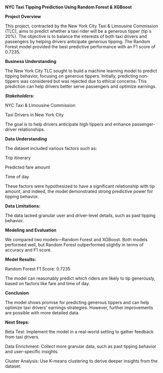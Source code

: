 **NYC Taxi Tipping Prediction Using Random Forest & XGBoost**

**Project Overview**

This project, contracted by the New York City Taxi & Limousine Commission (TLC), aims to predict whether a taxi rider will be a generous tipper (tip ≥ 20%). The objective is to balance the interests of both taxi drivers and passengers by helping drivers anticipate generous tipping. The Random Forest model provided the best predictive performance with an F1 score of 0.7235.

**Business Understanding**

The New York City TLC sought to build a machine learning model to predict tipping behavior, focusing on generous tippers. Initially, predicting non-tippers was considered but was rejected due to ethical concerns. This prediction can help drivers better serve passengers and optimize earnings.

_**Stakeholders:**_

NYC Taxi & Limousine Commission

Taxi Drivers in New York City

The goal is to help drivers anticipate high tippers and enhance passenger-driver relationships.

**Data Understanding**

The dataset included various factors such as:

Trip itinerary

Predicted fare amount

Time of day

These factors were hypothesized to have a significant relationship with tip amount, and indeed, the model demonstrated strong predictive power for tipping behavior.

**Data Limitations:**

The data lacked granular user and driver-level details, such as past tipping behavior.

**Modeling and Evaluation**

We compared two models—Random Forest and XGBoost. Both models performed well, but Random Forest outperformed slightly in terms of accuracy and F1 score.

**Model Results:**

Random Forest F1 Score: 0.7235

The model can reasonably predict which riders are likely to tip generously, based on factors like fare and time of day.

**Conclusion**

The model shows promise for predicting generous tippers and can help optimize taxi drivers' earnings strategies. However, further improvements are possible with more detailed data.

**Next Steps:**

Beta Test: Implement the model in a real-world setting to gather feedback from taxi drivers.

Data Enrichment: Collect more granular data, such as past tipping behavior and user-specific insights.

Cluster Analysis: Use K-means clustering to derive deeper insights from the dataset.

